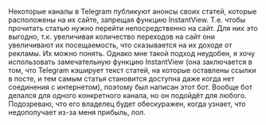 Некоторые каналы в Telegram публикуют анонсы своих статей, которые расположены на их сайте, запрещая функцию InstantView. Т.е. чтобы прочитать статью нужно перейти непосредственно на сайт. Для них это выгодно, т.к. увеличивая количество переходов на сайт они увеличивают их посещаемость, что сказывается на их доходе от рекламы. Их можно понять.
Однако мне такой подход неудобен, я хочу использовать замечательную функцию InstantView (она заключается в том, что Telegram кэширует текст статей, на которые оставлены ссылки в посте, и тем самым статья становится доступна даже когда нет соединения с интернетом), поэтому был написан этот бот. Вообще бот делался для одного конкретного канала, но он подойдёт для любого. Подозреваю, что его владелец будет обескуражен, когда узнает, что недополучает из-за меня прибыль, лол.